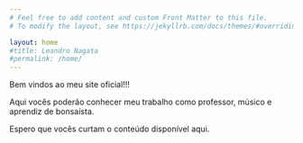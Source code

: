 ```yaml
---
# Feel free to add content and custom Front Matter to this file.
# To modify the layout, see https://jekyllrb.com/docs/themes/#overriding-theme-defaults

layout: home
#title: Leandro Nagata
#permalink: /home/
---
```

<link href="//maxcdn.bootstrapcdn.com/font-awesome/4.2.0/css/font-awesome.min.css" rel="stylesheet">
Bem vindos ao meu site oficial!!!

Aqui vocês poderão conhecer meu trabalho como professor, músico e aprendiz de bonsaísta.

Espero que vocês curtam o conteúdo disponível aqui.
